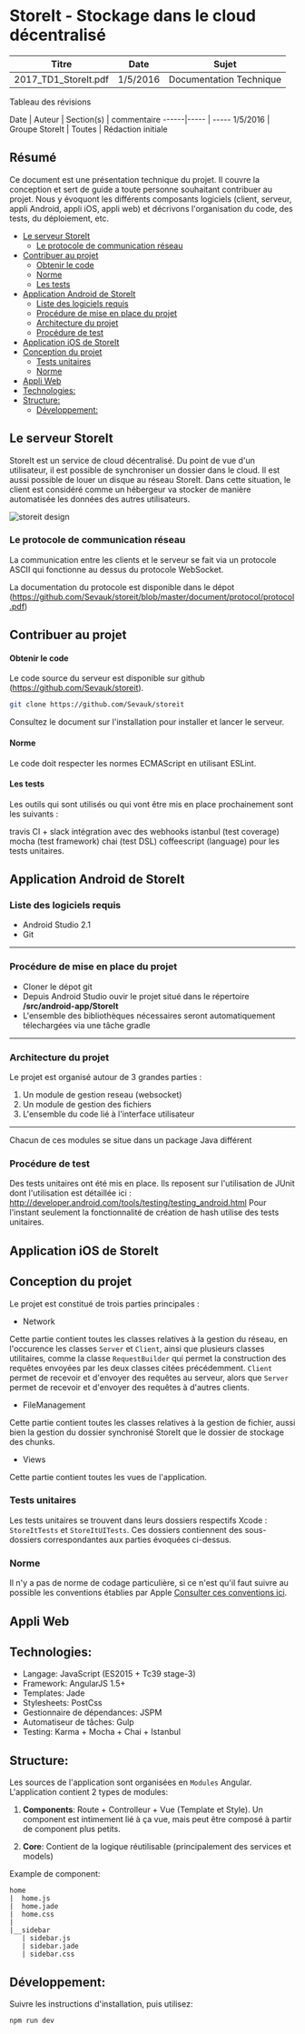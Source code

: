 StoreIt - Stockage dans le cloud décentralisé
=============================================


Titre | Date | Sujet
------|----- | -----
2017_TD1_StoreIt.pdf | 1/5/2016 | Documentation Technique

Tableau des révisions

Date | Auteur | Section(s) | commentaire
------|----- | -----
1/5/2016 | Groupe StoreIt | Toutes | Rédaction initiale

Résumé
------

Ce document est une présentation technique du projet. Il couvre la conception et sert de guide a toute personne souhaitant contribuer au projet. Nous y évoquont les différents composants logiciels (client, serveur, appli Android, appli iOS, appli web) et décrivons l'organisation du code, des tests, du déploiement, etc.


<!-- START doctoc generated TOC please keep comment here to allow auto update -->
<!-- DON'T EDIT THIS SECTION, INSTEAD RE-RUN doctoc TO UPDATE -->

- [Le serveur StoreIt](#le-serveur-storeit)
  - [Le protocole de communication réseau](#le-protocole-de-communication-r%C3%A9seau)
- [Contribuer au projet](#contribuer-au-projet)
    - [Obtenir le code](#obtenir-le-code)
    - [Norme](#norme)
    - [Les tests](#les-tests)
- [Application Android de StoreIt](#application-android-de-storeit)
  - [Liste des logiciels requis](#liste-des-logiciels-requis)
  - [Procédure de mise en place du projet](#proc%C3%A9dure-de-mise-en-place-du-projet)
  - [Architecture du projet](#architecture-du-projet)
  - [Procédure de test](#proc%C3%A9dure-de-test)
- [Application iOS de StoreIt](#application-ios-de-storeit)
- [Conception du projet](#conception-du-projet)
  - [Tests unitaires](#tests-unitaires)
  - [Norme](#norme-1)
- [Appli Web](#appli-web)
- [Technologies:](#technologies)
- [Structure:](#structure)
  - [Développement:](#d%C3%A9veloppement)

<!-- END doctoc generated TOC please keep comment here to allow auto update -->

## Le serveur StoreIt ##

StoreIt est un service de cloud décentralisé. Du point de vue d'un utilisateur, il est possible de synchroniser un dossier dans le cloud. Il est aussi possible de louer un disque au réseau StoreIt. Dans cette situation, le client est considéré comme un hébergeur va stocker de manière automatisée les données des autres utilisateurs.

![storeit design](storeit-design.png)

### Le protocole de communication réseau ###

La communication entre les clients et le serveur se fait via un protocole ASCII qui fonctionne au dessus du protocole WebSocket.

La documentation du protocole est disponible dans le dépot (https://github.com/Sevauk/storeit/blob/master/document/protocol/protocol.pdf)

Contribuer au projet
--------------------

#### Obtenir le code

Le code source du serveur est disponible sur github (https://github.com/Sevauk/storeit).

```bash
git clone https://github.com/Sevauk/storeit
```

Consultez le document sur l'installation pour installer et lancer le serveur.

#### Norme

Le code doit respecter les normes ECMAScript en utilisant ESLint.

#### Les tests

Les outils qui sont utilisés ou qui vont être mis en place prochainement sont les suivants :

travis CI + slack intégration avec des webhooks
istanbul (test coverage)
mocha (test framework)
chai (test DSL)
coffeescript (language) pour les tests unitaires.



## Application Android de StoreIt ##

### Liste des logiciels requis

 - Android Studio 2.1
 - Git

----------

### Procédure de mise en place du projet

 - Cloner le dépot git
 - Depuis Android Studio ouvir le projet situé dans le répertoire **/src/android-app/StoreIt**
 - L'ensemble des bibliothèques nécessaires seront automatiquement télechargées via une tâche gradle
 ----------
### Architecture du projet

Le projet est organisé autour de 3 grandes parties :

 1. Un module de gestion reseau (websocket)
 2. Un module de gestion des fichiers
 3. L'ensemble du code lié à l'interface utilisateur
 ----------
Chacun de ces modules se situe dans un package Java différent

### Procédure de test

Des tests unitaires ont été mis en place. Ils reposent sur l'utilisation de JUnit dont l'utilisation est détaillée ici :
http://developer.android.com/tools/testing/testing_android.html
Pour l'instant seulement la fonctionnalité de création de hash utilise des tests unitaires.

## Application iOS de StoreIt ##

Conception du projet
--------------------

Le projet est constitué de trois parties principales :

* Network

Cette partie contient toutes les classes relatives à la gestion du réseau, en l'occurence les classes `Server` et `Client`, ainsi que plusieurs classes utilitaires, comme la classe `RequestBuilder` qui permet la construction des requêtes envoyées par les deux classes citées précédemment. `Client` permet de recevoir et d'envoyer des requêtes au serveur, alors que `Server` permet de recevoir et d'envoyer des requêtes à d'autres clients.

* FileManagement

Cette partie contient toutes les classes relatives à la gestion de fichier, aussi bien la gestion du dossier synchronisé StoreIt que le dossier de stockage des chunks.

* Views

Cette partie contient toutes les vues de l'application.

### Tests unitaires ###

Les tests unitaires se trouvent dans leurs dossiers respectifs Xcode : `StoreItTests` et `StoreItUITests`. Ces dossiers contiennent des sous-dossiers correspondantes aux parties évoquées ci-dessus.

### Norme ###


Il n'y a pas de norme de codage particulière, si ce n'est qu'il faut suivre au possible les conventions établies par Apple [Consulter ces conventions ici](https://developer.apple.com/library/ios/documentation/Swift/Conceptual/Swift_Programming_Language/TheBasics.html#//apple_ref/doc/uid/TP40014097-CH5-ID309).

## Appli Web ##

Technologies:
-------------

* Langage: JavaScript (ES2015 + Tc39 stage-3)
* Framework: AngularJS 1.5+
* Templates: Jade
* Stylesheets: PostCss
* Gestionnaire de dépendances: JSPM
* Automatiseur de tâches: Gulp
* Testing: Karma + Mocha + Chai + Istanbul

Structure:
----------

Les sources de l'application sont organisées en `Modules` Angular.
L'application contient 2 types de modules:

1. **Components**: Route + Controlleur + Vue (Template et Style). Un component est intimement lié à ça vue, mais peut être composé à partir de component plus petits.

2. **Core**: Contient de la logique réutilisable (principalement des services et models)

Example de component:
```
home
|  home.js
|  home.jade
|  home.css
|
|__sidebar
   | sidebar.js
   | sidebar.jade
   | sidebar.css
```

Développement:
--------------
Suivre les instructions d'installation, puis utilisez:

```
npm run dev
```
